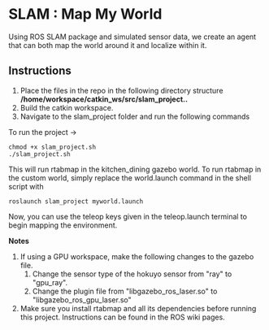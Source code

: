 # SLAM : Map My World

Using ROS SLAM package and simulated sensor data, we create an agent that can both map the world around it and localize within it.

## Instructions

1. Place the files in the repo in the following directory structure **/home/workspace/catkin_ws/src/slam_project..**
2. Build the catkin workspace.
2. Navigate to the slam_project folder and run the following commands

To run the project ->
```
chmod +x slam_project.sh
./slam_project.sh
```
This will run rtabmap in the kitchen_dining gazebo world. To run rtabmap in the custom world, simply replace the world.launch command in the shell script with
```
roslaunch slam_project myworld.launch
```

Now, you can use the teleop keys given in the teleop.launch terminal to begin mapping the environment.

**Notes**
1. If using a GPU workspace, make the following changes to the gazebo file.
   1. Change the sensor type of the hokuyo sensor from "ray" to "gpu_ray".
   2. Change the plugin file from "libgazebo_ros_laser.so" to "libgazebo_ros_gpu_laser.so"
2. Make sure you install rtabmap and all its dependencies before running this project. Instructions can be found in the ROS wiki pages.
